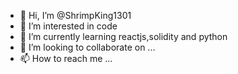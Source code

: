 - 👋 Hi, I’m @ShrimpKing1301
- 👀 I’m interested in code
- 🌱 I’m currently learning reactjs,solidity and python
- 💞️ I’m looking to collaborate on ...
- 📫 How to reach me ...

<!---
Duckahn/Duckahn is a ✨ special ✨ repository because its `README.md` (this file) appears on your GitHub profile.
You can click the Preview link to take a look at your changes.
--->
